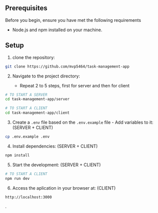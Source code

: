 ## Prerequisites

Before you begin, ensure you have met the following requirements

- Node.js and npm installed on your machine.

## Setup

1. clone the repository:

```bash
git clone https://github.com/mvp5464/task-management-app
```

2. Navigate to the project directory:

   - Repeat 2 to 5 steps, first for server and then for client

```bash
# TO START A SERVER
cd task-management-app/server

# TO START A CLIENT
cd task-management-app/client
```

3. Create a `.env` file based on the `.env.example` file - Add variables to it: (SERVER + CLIENT)

```bash
cp .env.example .env
```

4. Install dependencies: (SERVER + CLIENT)

```bash
npm install
```

5. Start the development: (SERVER + CLIENT)

```bash
# TO START A CLIENT
npm run dev

```

6. Access the aplication in your browser at: (CLIENT)

```bash
http://localhost:3000
```

.
